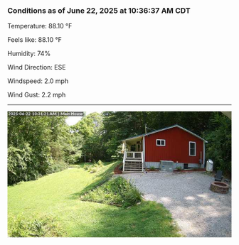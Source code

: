 ### Conditions as of June 22, 2025 at 10:36:37 AM CDT 

Temperature: 88.10 &deg;F

Feels like: 88.10 &deg;F

Humidity: 74%

Wind Direction: ESE

Windspeed: 2.0 mph

Wind Gust: 2.2 mph

---

<img src="./images/latest.jpeg"/>

